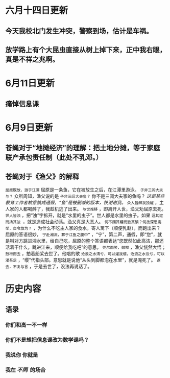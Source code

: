 # 六月十四日更新
## 今天我校北门发生冲突，警察到场，估计是车祸。
## 放学路上有个大昆虫直接从树上掉下来，正中我右眼，真是不祥之兆啊。
# 6月11日更新
## 痛悼信息课
# 6月9日更新
## 苍蝇对于“地摊经济”的理解：把土地分摊，等于家庭联产承包责任制（此处不乳邓。）
## 苍蝇对于《渔父》的解释
  `屈原既放，游于江潭` 屈原是一条鱼，它在被放生之后，在江潭里游泳。
 `子非三闾大夫与？` 众所周知，渔父说的是 `子非三闾大夫鱼？` 你不是三闾大夫家的鱼吗？ _这是某些教育工作者故意搞成通假，“鱼”是被删减的版本，快谢谢我。_ 
 `众人皆醉我独醒` ，主人家的人都喝醉了，我趁机逃了出来。
 `与世推移` ，即离开人世，渔父劝屈原去死。
 `世人皆浊` ，把“浊”字拆开，就是“水里的虫子”。世人都是水里的虫子。如果 `淈其泥而扬其波 `，就是造成社会动荡。渔父真是大恶人。
 `何不餔其糟而歠其醨？何故深思高举，自令放为？` ，为什么不吃主人家的食水，寄人篱下（顺便乳赵），而跑出来？
屈原的答语很妙， `宁赴湘流，葬于江鱼之腹中”` ，“宁”，第二声，通假，即“您”，就是叫对方跳进湘水里，给自己吃，屈原的整个答语都表达“您既然如此高洁，那还活着干什么，跳进江来，顺便给我吃吧”的意思。
 `莞尔而笑，鼓枻` ，渔父恍然大悟； `鼓枻而去` ，拍着船桨去世了。他唱的歌 `沧浪之水清兮，可以濯我缨，沧浪之水浊兮，可以濯吾足` ，“缨”代指头部。意思就是说他“从头到脚都泡在水里”，就是淹死了。 `遂去，不复与言` ，于是去世了，没法再说话了。

# 历史内容
## **语录**
### 你们和高一不一样
### 你们不是想把信息课改为数学课吗？
### 我说你 你就是
### 我在 _不同_  的场合
